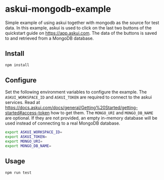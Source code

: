 # askui-mongodb-example
Simple example of using askui together with mongodb as the source for test data. In this example, askui is used to click on the last two buttons of the quickstart guide on https://app.askui.com. The data of the buttons is saved to and retrieved from a MongoDB database.

## Install

```bash
npm install
```

## Configure

Set the following environment variables to configure the example. The `ASKUI_WORKSPACE_ID` and `ASKUI_TOKEN` are required to connect to the askui services. Read at https://docs.askui.com/docs/general/Getting%20Started/getting-started#access-token how to get them. The `MONGO_URI` and `MONGO_DB_NAME` are optional. If they are not provided, an empty in-memory database will be used instead of connecting to a real MongoDB database.

```bash
export ASKUI_WORKSPACE_ID=
export ASKUI_TOKEN=
export MONGO_URI=
export MONGO_DB_NAME=
```

## Usage

```bash
npm run test
```